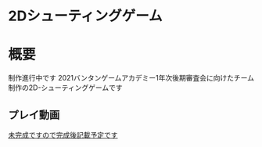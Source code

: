 # 2Dシューティングゲーム

# 概要
制作進行中です
2021バンタンゲームアカデミー1年次後期審査会に向けたチーム制作の2D-シューティングゲームです

## プレイ動画

[未完成ですので完成後記載予定です](https://github.com/ItoSeiy/2DShooting-first-grade/blob/develop/README.md)
